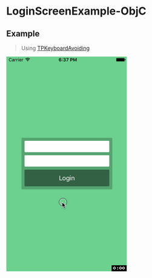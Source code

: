 # LoginScreenExample-ObjC

## Example

> Using [TPKeyboardAvoiding](https://github.com/michaeltyson/TPKeyboardAvoiding)  
	
![](example.gif)